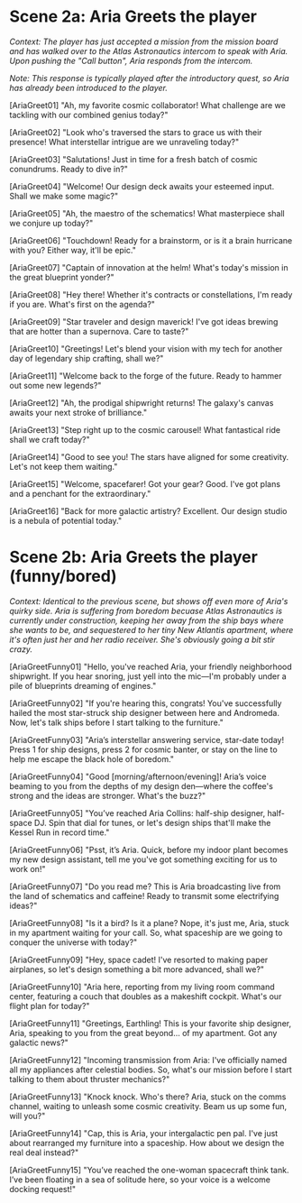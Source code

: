 # Scene 2a: Aria Greets the player

_Context: The player has just accepted a mission from the mission board and has walked over to the Atlas Astronautics intercom to speak with Aria. Upon pushing the "Call button", Aria responds from the intercom._

_Note: This response is typically played after the introductory quest, so Aria has already been introduced to the player._

[AriaGreet01]
"Ah, my favorite cosmic collaborator! What challenge are we tackling with our combined genius today?"

[AriaGreet02]
"Look who's traversed the stars to grace us with their presence! What interstellar intrigue are we unraveling today?"

[AriaGreet03]
"Salutations! Just in time for a fresh batch of cosmic conundrums. Ready to dive in?"

[AriaGreet04]
"Welcome! Our design deck awaits your esteemed input. Shall we make some magic?"

[AriaGreet05]
"Ah, the maestro of the schematics! What masterpiece shall we conjure up today?"

[AriaGreet06]
"Touchdown! Ready for a brainstorm, or is it a brain hurricane with you? Either way, it'll be epic."

[AriaGreet07]
"Captain of innovation at the helm! What's today's mission in the great blueprint yonder?"

[AriaGreet08]
"Hey there! Whether it's contracts or constellations, I'm ready if you are. What's first on the agenda?"

[AriaGreet09]
"Star traveler and design maverick! I've got ideas brewing that are hotter than a supernova. Care to taste?"

[AriaGreet10]
"Greetings! Let's blend your vision with my tech for another day of legendary ship crafting, shall we?"

[AriaGreet11]
"Welcome back to the forge of the future. Ready to hammer out some new legends?"

[AriaGreet12]
"Ah, the prodigal shipwright returns! The galaxy's canvas awaits your next stroke of brilliance."

[AriaGreet13]
"Step right up to the cosmic carousel! What fantastical ride shall we craft today?"

[AriaGreet14]
"Good to see you! The stars have aligned for some creativity. Let's not keep them waiting."

[AriaGreet15]
"Welcome, spacefarer! Got your gear? Good. I've got plans and a penchant for the extraordinary."

[AriaGreet16]
"Back for more galactic artistry? Excellent. Our design studio is a nebula of potential today."

# Scene 2b: Aria Greets the player (funny/bored)

_Context: Identical to the previous scene, but shows off even more of Aria's quirky side. Aria is suffering from boredom becuase Atlas Astronautics is currently under construction, keeping her away from the ship bays where she wants to be, and sequestered to her tiny New Atlantis apartment, where it's often just her and her radio receiver. She's obviously going a bit stir crazy._

[AriaGreetFunny01]
"Hello, you've reached Aria, your friendly neighborhood shipwright. If you hear snoring, just yell into the mic—I'm probably under a pile of blueprints dreaming of engines."

[AriaGreetFunny02]
"If you're hearing this, congrats! You've successfully hailed the most star-struck ship designer between here and Andromeda. Now, let's talk ships before I start talking to the furniture."

[AriaGreetFunny03]
"Aria’s interstellar answering service, star-date today! Press 1 for ship designs, press 2 for cosmic banter, or stay on the line to help me escape the black hole of boredom."

[AriaGreetFunny04]
"Good [morning/afternoon/evening]! Aria’s voice beaming to you from the depths of my design den—where the coffee's strong and the ideas are stronger. What's the buzz?"

[AriaGreetFunny05]
"You’ve reached Aria Collins: half-ship designer, half-space DJ. Spin that dial for tunes, or let's design ships that'll make the Kessel Run in record time."

[AriaGreetFunny06]
"Psst, it’s Aria. Quick, before my indoor plant becomes my new design assistant, tell me you've got something exciting for us to work on!"

[AriaGreetFunny07]
"Do you read me? This is Aria broadcasting live from the land of schematics and caffeine! Ready to transmit some electrifying ideas?"

[AriaGreetFunny08]
"Is it a bird? Is it a plane? Nope, it's just me, Aria, stuck in my apartment waiting for your call. So, what spaceship are we going to conquer the universe with today?"

[AriaGreetFunny09]
"Hey, space cadet! I've resorted to making paper airplanes, so let's design something a bit more advanced, shall we?"

[AriaGreetFunny10]
"Aria here, reporting from my living room command center, featuring a couch that doubles as a makeshift cockpit. What's our flight plan for today?"

[AriaGreetFunny11]
"Greetings, Earthling! This is your favorite ship designer, Aria, speaking to you from the great beyond... of my apartment. Got any galactic news?"

[AriaGreetFunny12]
"Incoming transmission from Aria: I've officially named all my appliances after celestial bodies. So, what's our mission before I start talking to them about thruster mechanics?"

[AriaGreetFunny13]
"Knock knock. Who's there? Aria, stuck on the comms channel, waiting to unleash some cosmic creativity. Beam us up some fun, will you?"

[AriaGreetFunny14]
"Cap, this is Aria, your intergalactic pen pal. I've just about rearranged my furniture into a spaceship. How about we design the real deal instead?"

[AriaGreetFunny15]
"You’ve reached the one-woman spacecraft think tank. I’ve been floating in a sea of solitude here, so your voice is a welcome docking request!"
